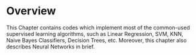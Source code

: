 # Overview
This Chapter contains codes which implement most of the common-used supervised learning algorithms, such as Linear Regression, SVM, KNN, Naive Bayes Classifiers, Decision Trees, etc. Moreover, this chapter also describes Neural Networks in brief.

